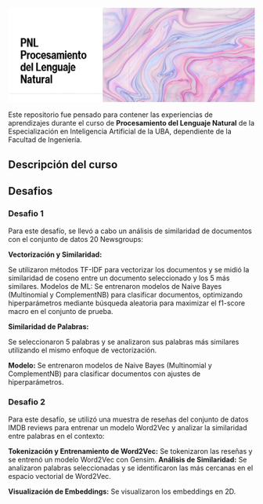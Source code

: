 

![NLP](images/PNL.jpg)


Este repositorio fue pensado para contener las experiencias de aprendizajes durante el curso de **Procesamiento del Lenguaje Natural** de la Especialización en Inteligencia Artificial de la UBA, dependiente de la Facultad de Ingeniería.

<h2> Descripción del curso </h2>

<h2> Desafios </h2>
<h3> Desafio 1 </h3>

Para este desafío, se llevó a cabo un análisis de similaridad de documentos con el conjunto de datos 20 Newsgroups:

**Vectorización y Similaridad:** 

Se utilizaron métodos TF-IDF para vectorizar los documentos y se midió la similaridad de coseno entre un documento seleccionado y los 5 más similares.
Modelos de ML: Se entrenaron modelos de Naive Bayes (Multinomial y ComplementNB) para clasificar documentos, optimizando hiperparámetros mediante búsqueda aleatoria para maximizar el f1-score macro en el conjunto de prueba.

**Similaridad de Palabras:** 

Se seleccionaron 5 palabras y se analizaron sus palabras más similares utilizando el mismo enfoque de vectorización.

**Modelo:** Se entrenaron modelos de Naive Bayes (Multinomial y ComplementNB) para clasificar documentos con ajustes de hiperparámetros.


<h3> Desafio 2 </h3>
Para este desafío, se utilizó una muestra de reseñas del conjunto de datos IMDB reviews para entrenar un modelo Word2Vec y analizar la similaridad entre palabras en el contexto:

**Tokenización y Entrenamiento de Word2Vec:** 
Se tokenizaron las reseñas y se entrenó un modelo Word2Vec con Gensim.
**Análisis de Similaridad:** 
Se analizaron palabras seleccionadas y se identificaron las más cercanas en el espacio vectorial de Word2Vec.

**Visualización de Embeddings:** Se visualizaron los embeddings en 2D.




